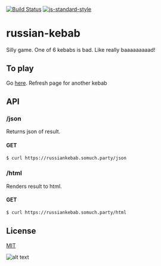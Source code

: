 [![Build Status](https://travis-ci.org/zrrrzzt/russian-kebab.svg?branch=master)](https://travis-ci.org/zrrrzzt/russian-kebab)
[![js-standard-style](https://img.shields.io/badge/code%20style-standard-brightgreen.svg?style=flat)](https://github.com/feross/standard)

# russian-kebab

Silly game. One of 6 kebabs is bad. Like really baaaaaaaaad!

## To play

Go [here](https://russiankebab.somuch.party/html). Refresh page for another kebab


## API

### **/json**

Returns json of result.

#### GET

```bash
$ curl https://russiankebab.somuch.party/json
```

### **/html**

Renders result to html. 

#### GET

```bash
$ curl https://russiankebab.somuch.party/html
```


## License
[MIT](LICENSE)

![alt text](https://robots.kebabstudios.party/russian-kebab.png "Robohash image of russian-kebab")